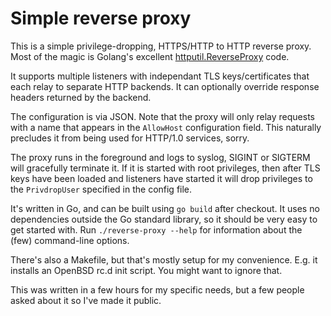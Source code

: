 # Simple reverse proxy

This is a simple privilege-dropping, HTTPS/HTTP to HTTP reverse proxy.
Most of the magic is Golang's excellent
[httputil.ReverseProxy](https://pkg.go.dev/net/http/httputil#ReverseProxy)
code.

It supports multiple listeners with independant TLS keys/certificates
that each relay to separate HTTP backends. It can optionally override
response headers returned by the backend.

The configuration is via JSON. Note that the proxy will only relay
requests with a name that appears in the `AllowHost` configuration
field. This naturally precludes it from being used for HTTP/1.0
services, sorry.

The proxy runs in the foreground and logs to syslog, SIGINT or SIGTERM
will gracefully terminate it. If it is started with root privileges,
then after TLS keys have been loaded and listeners have started it will
drop privileges to the `PrivdropUser` specified in the config file.

It's written in Go, and can be built using `go build` after checkout.
It uses no dependencies outside the Go standard library, so it should
be very easy to get started with. Run `./reverse-proxy --help` for
information about the (few) command-line options.

There's also a Makefile, but that's mostly setup for my convenience.
E.g. it installs an OpenBSD rc.d init script. You might want to ignore
that.

This was written in a few hours for my specific needs, but a few people
asked about it so I've made it public.

